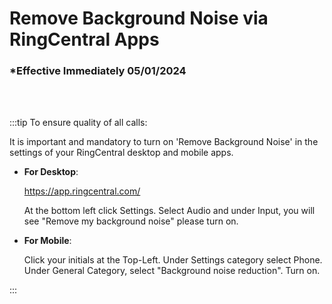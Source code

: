 # Remove Background Noise via RingCentral Apps

### \*Effective Immediately 05/01/2024

<br></br>

:::tip To ensure quality of all calls:

It is important and mandatory to turn on 'Remove Background Noise' in the settings of your
RingCentral desktop and mobile apps.

- **For Desktop**:

  https://app.ringcentral.com/

  At the bottom left click Settings. Select Audio and under Input, you will see "Remove my background noise" please turn on.

- **For Mobile**:

  Click your initials at the Top-Left. Under Settings category select Phone. Under General Category, select "Background noise reduction". Turn on.

:::

<br></br>
